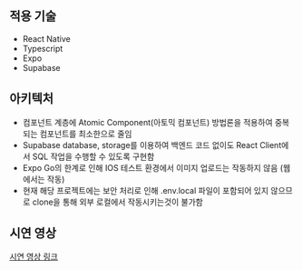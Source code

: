 ## 적용 기술

- React Native
- Typescript
- Expo
- Supabase

## 아키텍처

- 컴포넌트 계층에 Atomic Component(아토믹 컴포넌트) 방법론을 적용하여 중복되는 컴포넌트를 최소한으로 줄임
- Supabase database, storage를 이용하여 백엔드 코드 없이도 React Client에서 SQL 작업을 수행할 수 있도록 구현함
- Expo Go의 한계로 인해 IOS 테스트 환경에서 이미지 업로드는 작동하지 않음 (웹에서는 작동)
- 현재 해당 프로젝트에는 보안 처리로 인해 .env.local 파일이 포함되어 있지 않으므로 clone을 통해 외부 로컬에서 작동시키는것이 불가함

## 시연 영상

[시연 영상 링크](https://vimeo.com/1115437433?share=copy)

